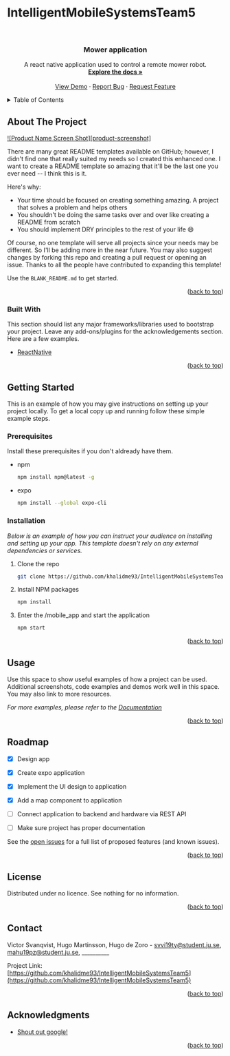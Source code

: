 # IntelligentMobileSystemsTeam5

<!-- PROJECT LOGO -->
<br />
<div align="center">
  <a href="https://github.com/khalidme93/IntelligentMobileSystemsTeam5/tree/frontend>
    <img src="/src/images/mower.png" alt="Logo" width="80" height="80">
  </a>

  <h3 align="center">Mower application</h3>

  <p align="center">
    A react native application used to control a remote mower robot.
    <br />
    <a href="https://github.com/khalidme93/IntelligentMobileSystemsTeam5/tree/frontend"><strong>Explore the docs »</strong></a>
    <br />
    <br />
    <a href="https://github.com/khalidme93/IntelligentMobileSystemsTeam5/tree/frontend">View Demo</a>
    ·
    <a href="https://github.com/khalidme93/IntelligentMobileSystemsTeam5/issues">Report Bug</a>
    ·
    <a href="https://github.com/khalidme93/IntelligentMobileSystemsTeam5/issues">Request Feature</a>
  </p>
</div>



<!-- TABLE OF CONTENTS -->
<details>
  <summary>Table of Contents</summary>
  <ol>
    <li>
      <a href="#about-the-project">About The Project</a>
      <ul>
        <li><a href="#built-with">Built With</a></li>
      </ul>
    </li>
    <li>
      <a href="#getting-started">Getting Started</a>
      <ul>
        <li><a href="#prerequisites">Prerequisites</a></li>
        <li><a href="#installation">Installation</a></li>
      </ul>
    </li>
    <li><a href="#usage">Usage</a></li>
    <li><a href="#roadmap">Roadmap</a></li>
    <li><a href="#license">License</a></li>
    <li><a href="#contact">Contact</a></li>
    <li><a href="#acknowledgments">Acknowledgments</a></li>
  </ol>
</details>



<!-- ABOUT THE PROJECT -->
## About The Project

[![Product Name Screen Shot][product-screenshot]](https://example.com)

There are many great README templates available on GitHub; however, I didn't find one that really suited my needs so I created this enhanced one. I want to create a README template so amazing that it'll be the last one you ever need -- I think this is it.

Here's why:
* Your time should be focused on creating something amazing. A project that solves a problem and helps others
* You shouldn't be doing the same tasks over and over like creating a README from scratch
* You should implement DRY principles to the rest of your life :smile:

Of course, no one template will serve all projects since your needs may be different. So I'll be adding more in the near future. You may also suggest changes by forking this repo and creating a pull request or opening an issue. Thanks to all the people have contributed to expanding this template!

Use the `BLANK_README.md` to get started.

<p align="right">(<a href="#top">back to top</a>)</p>



### Built With

This section should list any major frameworks/libraries used to bootstrap your project. Leave any add-ons/plugins for the acknowledgements section. Here are a few examples.

* [ReactNative](https://reactnative.dev/)

<p align="right">(<a href="#top">back to top</a>)</p>



<!-- GETTING STARTED -->
## Getting Started

This is an example of how you may give instructions on setting up your project locally.
To get a local copy up and running follow these simple example steps.

### Prerequisites

Install these prerequisites if you don't aldready have them.
* npm
  ```sh
  npm install npm@latest -g
  ```
* expo
  ```sh
  npm install --global expo-cli
  ```
### Installation

_Below is an example of how you can instruct your audience on installing and setting up your app. This template doesn't rely on any external dependencies or services._

1. Clone the repo
   ```sh
   git clone https://github.com/khalidme93/IntelligentMobileSystemsTeam5.git
   ```
2. Install NPM packages
   ```sh
   npm install
   ```
3. Enter the /mobile_app and start the application
   ```sh
   npm start
   ```

<p align="right">(<a href="#top">back to top</a>)</p>



<!-- USAGE EXAMPLES -->
## Usage

Use this space to show useful examples of how a project can be used. Additional screenshots, code examples and demos work well in this space. You may also link to more resources.

_For more examples, please refer to the [Documentation](https://example.com)_

<p align="right">(<a href="#top">back to top</a>)</p>



<!-- ROADMAP -->
## Roadmap

- [x] Design app
- [x] Create expo application
- [x] Implement the UI design to application
- [x] Add a map component to application
- [ ] Connect application to backend and hardware via REST API
- [ ] Make sure project has proper documentation


See the [open issues](https://github.com/khalidme93/IntelligentMobileSystemsTeam5/issues) for a full list of proposed features (and known issues).

<p align="right">(<a href="#top">back to top</a>)</p>



<!-- LICENSE -->
## License

Distributed under no licence. See nothing for no information.

<p align="right">(<a href="#top">back to top</a>)</p>



<!-- CONTACT -->
## Contact

Victor Svanqvist, Hugo Martinsson, Hugo de Zoro - svvi19ty@student.ju.se, mahu19pz@student.ju.se, __________

Project Link: [https://github.com/khalidme93/IntelligentMobileSystemsTeam5](https://github.com/khalidme93/IntelligentMobileSystemsTeam5)

<p align="right">(<a href="#top">back to top</a>)</p>


<!-- ACKNOWLEDGMENTS -->
## Acknowledgments


* [Shout out google!](https://google.com)

<p align="right">(<a href="#top">back to top</a>)</p>

